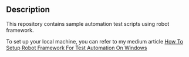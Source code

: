 
## Description

This repository contains sample automation test scripts using robot framework.

To set up your local machine, you can refer to my medium article [How To Setup Robot Framework For Test Automation On Windows](https://medium.com/geekculture/how-to-setup-robot-framework-for-test-automation-on-windows-2a9cc0da0763)